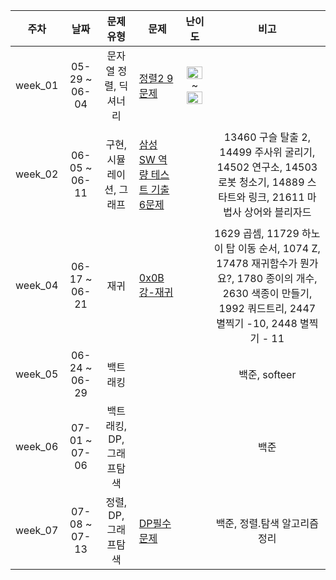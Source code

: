 | 주차 | 날짜 | 문제 유형 | 문제 | 난이도 | 비고 |
|:---:|:---:|:---:|:---:|:---:|:---:|
| week_01 | 05-29 ~ 06-04 | 문자열 정렬, 딕셔너리 | <p align=left> [정렬2 9문제](https://www.acmicpc.net/workbook/view/7318) |<img height="20px" width="25px" src="https://static.solved.ac/tier_small/6.svg"/> ~ <img height="20px" width="25px" src="https://static.solved.ac/tier_small/8.svg"/> |
| week_02 | 06-05 ~ 06-11 | 구현, 시뮬레이션, 그래프 | <p align=left> [삼성 SW 역량 테스트 기출 6문제](https://www.acmicpc.net/workbook/view/1152) |  |13460 구슬 탈출 2, 14499 주사위 굴리기, 14502 연구소, 14503 로봇 청소기, 14889 스타트와 링크, 21611 마법사 상어와 블리자드|
| week_04 | 06-17 ~ 06-21 | 재귀 | <p align=left> [0x0B강-재귀](https://www.acmicpc.net/workbook/view/7314) |  |1629 곱셈, 11729 하노이 탑 이동 순서, 1074 Z, 17478 재귀함수가 뭔가요?, 1780 종이의 개수, 2630 색종이 만들기, 1992 쿼드트리, 2447 별찍기 -10, 2448 별찍기 - 11|
| week_05 | 06-24 ~ 06-29 | 백트래킹 | <p align=left> |  |백준, softeer|
| week_06 | 07-01 ~ 07-06 | 백트래킹, DP, 그래프탐색 | <p align=left> |  |백준|
| week_07 | 07-08 ~ 07-13 | 정렬, DP, 그래프탐색 | <p align=left> [DP필수문제](https://www.acmicpc.net/workbook/view/1984) |  |백준, 정렬.탐색 알고리즘 정리|
